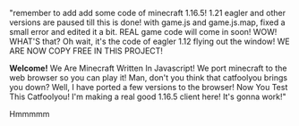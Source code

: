 "remember to add add some code of minecraft 1.16.5! 
1.21 eagler and other versions are paused till this is done!
with game.js and game.js.map, fixed a small error and edited it a bit. REAL game code will come in soon!
WOW! WHAT'S that? Oh wait, it's the code of eagler 1.12 flying out the window! WE ARE NOW COPY FREE IN THIS PROJECT!

**Welcome!**
We Are Minecraft Written In Javascript!
We port minecraft to the web browser so you can play it!
Man, don't you think that catfoolyou brings you down? Well, I have ported a few versions to the browser!
Now You Test This Catfoolyou! I'm making a real good 1.16.5 client here! It's gonna work!"


Hmmmmm
